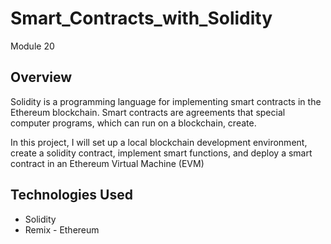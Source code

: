 # Smart_Contracts_with_Solidity
Module 20


## Overview

Solidity is a programming language for implementing smart contracts in the Ethereum blockchain. Smart contracts are agreements that special computer programs, which can run on a blockchain, create. 

In this project, I will set up a local blockchain development environment, create a solidity contract, implement smart functions, and deploy a smart contract in an Ethereum Virtual Machine (EVM)

## Technologies Used

* Solidity
* Remix - Ethereum

